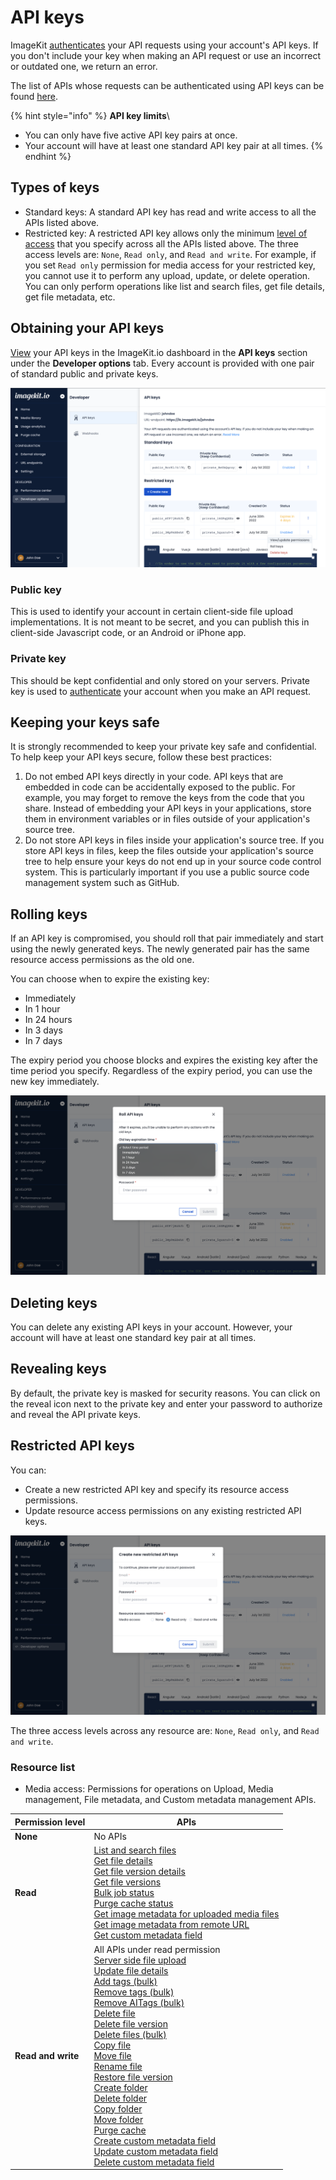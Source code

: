 # API keys

ImageKit [authenticates](authentication.md) your API requests using your account's API keys. If you don't include your key when making an API request or use an incorrect or outdated one, we return an error.

The list of APIs whose requests can be authenticated using API keys can be found [here](README.md).

{% hint style="info" %}
**API key limits**\

- You can only have five active API key pairs at once.
- Your account will have at least one standard API key pair at all times.
  {% endhint %}

## Types of keys

- Standard keys: A standard API key has read and write access to all the APIs listed above.
- Restricted key: A restricted API key allows only the minimum [level of access](#resource-list) that you specify across all the APIs listed above. The three access levels are: `None`, `Read only`, and `Read and write`. For example, if you set `Read only` permission for media access for your restricted key, you cannot use it to perform any upload, update, or delete operation. You can only perform operations like list and search files, get file details, get file metadata, etc.

## Obtaining your API keys

[View](https://imagekit.io/dashboard/developer/api-keys) your API keys in the ImageKit.io dashboard in the **API keys** section under the **Developer options** tab. Every account is provided with one pair of standard public and private keys.

![The API keys section in Developer options](../../.gitbook/assets/api-keys.png)

### **Public key**

This is used to identify your account in certain client-side file upload implementations. It is not meant to be secret, and you can publish this in client-side Javascript code, or an Android or iPhone app.

### **Private key**

This should be kept confidential and only stored on your servers. Private key is used to [authenticate](authentication.md) your account when you make an API request.

## Keeping your keys safe

It is strongly recommended to keep your private key safe and confidential. To help keep your API keys secure, follow these best practices:

1. Do not embed API keys directly in your code. API keys that are embedded in code can be accidentally exposed to the public. For example, you may forget to remove the keys from the code that you share. Instead of embedding your API keys in your applications, store them in environment variables or in files outside of your application's source tree.
2. Do not store API keys in files inside your application's source tree. If you store API keys in files, keep the files outside your application's source tree to help ensure your keys do not end up in your source code control system. This is particularly important if you use a public source code management system such as GitHub.

## Rolling keys

If an API key is compromised, you should roll that pair immediately and start using the newly generated keys. The newly generated pair has the same resource access permissions as the old one.

You can choose when to expire the existing key:

- Immediately
- In 1 hour
- In 24 hours
- In 3 days
- In 7 days

The expiry period you choose blocks and expires the existing key after the time period you specify. Regardless of the expiry period, you can use the new key immediately.

![Roll API keys](../../.gitbook/assets/roll-keys.png)

## Deleting keys

You can delete any existing API keys in your account. However, your account will have at least one standard key pair at all times.

## Revealing keys

By default, the private key is masked for security reasons. You can click on the reveal icon next to the private key and enter your password to authorize and reveal the API private keys.

## Restricted API keys

You can:

- Create a new restricted API key and specify its resource access permissions.
- Update resource access permissions on any existing restricted API keys.

![Create restricted API keys](../../.gitbook/assets/create-new-restricted-key.png)

The three access levels across any resource are: `None`, `Read only`, and `Read and write`.

### Resource list

- Media access: Permissions for operations on Upload, Media management, File metadata, and Custom metadata management APIs.

| Permission level   | APIs                                                                                                                                                                                                                                                                                                                                                                                                                                                                                                                                                                                                                                                                                                                                                                                                                                                                                                                                                                                                                                                                                                                                                                                                                                                                                                            |
| ------------------ | --------------------------------------------------------------------------------------------------------------------------------------------------------------------------------------------------------------------------------------------------------------------------------------------------------------------------------------------------------------------------------------------------------------------------------------------------------------------------------------------------------------------------------------------------------------------------------------------------------------------------------------------------------------------------------------------------------------------------------------------------------------------------------------------------------------------------------------------------------------------------------------------------------------------------------------------------------------------------------------------------------------------------------------------------------------------------------------------------------------------------------------------------------------------------------------------------------------------------------------------------------------------------------------------------------------- |
| **None**           | No APIs                                                                                                                                                                                                                                                                                                                                                                                                                                                                                                                                                                                                                                                                                                                                                                                                                                                                                                                                                                                                                                                                                                                                                                                                                                                                                                         |
| **Read**           | [List and search files](../media-api/list-and-search-files.md) <br/> [Get file details](../media-api/get-file-details.md) <br/> [Get file version details](../media-api/get-file-version-details.md) <br/> [Get file versions](../media-api/get-file-versions.md) <br/> [Bulk job status](../media-api/copy-move-folder-status.md) <br/> [Purge cache status](../media-api/purge-cache-status.md) <br/> [Get image metadata for uploaded media files](../metadata-api/get-image-metadata-for-uploaded-media-files.md) <br/> [Get image metadata from remote URL](../metadata-api/get-image-metadata-from-remote-url.md) <br/> [Get custom metadata field](../custom-metadata-fields-api/get-custom-metadata-field.md)                                                                                                                                                                                                                                                                                                                                                                                                                                                                                                                                                                                           |
| **Read and write** | All APIs under read permission <br/> [Server side file upload](../upload-file-api/server-side-file-upload.md) <br/> [Update file details](../media-api/update-file-details.md) <br/> [Add tags (bulk)](../media-api/add-tags-bulk.md) <br/>[Remove tags (bulk)](../media-api/remove-tags-bulk.md) <br/>[Remove AITags (bulk)](../media-api/remove-aitags-bulk.md)<br/> [Delete file](../media-api/delete-file.md) <br/> [Delete file version](../media-api/delete-file-version.md) <br/>[Delete files (bulk)](../media-api/delete-files-bulk.md)<br/>[Copy file](../media-api/copy-file.md)<br/>[Move file](../media-api/move-file.md)<br/>[Rename file](../media-api/rename-file.md)<br/>[Restore file version](../media-api/restore-file-version.md)<br/>[Create folder](../media-api/create-folder.md)<br/>[Delete folder](../media-api/delete-folder.md)<br/>[Copy folder](../media-api/copy-folder.md)<br/>[Move folder](../media-api/move-folder.md)<br/>[Purge cache](../media-api/purge-cache.md)<br/> [Create custom metadata field](../custom-metadata-fields-api/create-custom-metadata-field.md) <br/>[Update custom metadata field](../custom-metadata-fields-api/update-custom-metadata-field.md) <br/>[Delete custom metadata field](../custom-metadata-fields-api/delete-custom-metadata-field.md) |
